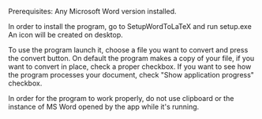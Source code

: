 Prerequisites: Any Microsoft Word version installed.

In order to install the program, go to SetupWordToLaTeX and run setup.exe
An icon will be created on desktop.

To use the program launch it, choose a file you want to convert and press the convert button.
On default the program makes a copy of your file, if you want to convert in place, check a proper checkbox.
If you want to see how the program processes your document, check "Show application progress" checkbox.

In order for the program to work properly, do not use clipboard or the instance of MS Word opened by the app while it's running.
